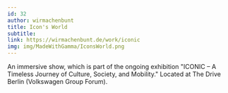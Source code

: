 ```yaml
---
id: 32
author: wirmachenbunt
title: Icon's World
subtitle: 
link: https://wirmachenbunt.de/work/iconic
img: img/MadeWithGamma/IconsWorld.png
---
```

An immersive show, which is part of the ongoing exhibition "ICONIC – A Timeless Journey of Culture, Society, and Mobility." 
Located at The Drive Berlin (Volkswagen Group Forum).


